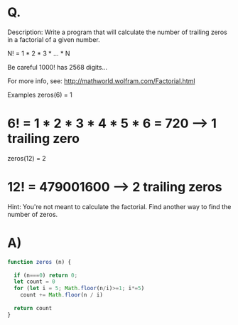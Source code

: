# Q.
Description:
Write a program that will calculate the number of trailing zeros in a factorial of a given number.

N! = 1 * 2 * 3 * ... * N

Be careful 1000! has 2568 digits...

For more info, see: http://mathworld.wolfram.com/Factorial.html

Examples
zeros(6) = 1
# 6! = 1 * 2 * 3 * 4 * 5 * 6 = 720 --> 1 trailing zero

zeros(12) = 2
# 12! = 479001600 --> 2 trailing zeros
Hint: You're not meant to calculate the factorial. Find another way to find the number of zeros.
# A)
```js
function zeros (n) {
  
  if (n===0) return 0;
  let count = 0
  for (let i = 5; Math.floor(n/i)>=1; i*=5)
    count += Math.floor(n / i)
  
  return count
}
```
